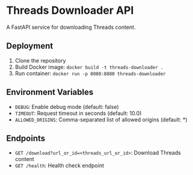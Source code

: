 # Threads Downloader API

A FastAPI service for downloading Threads content.

## Deployment

1. Clone the repository
2. Build Docker image: `docker build -t threads-downloader .`
3. Run container: `docker run -p 8080:8080 threads-downloader`

## Environment Variables

- `DEBUG`: Enable debug mode (default: false)
- `TIMEOUT`: Request timeout in seconds (default: 10.0)
- `ALLOWED_ORIGINS`: Comma-separated list of allowed origins (default: *)

## Endpoints

- `GET /download?url_or_id=<threads_url_or_id>`: Download Threads content
- `GET /health`: Health check endpoint
